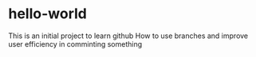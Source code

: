 # hello-world
This is an initial project to learn github
How to use branches and improve user efficiency in comminting something
